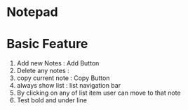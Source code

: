 # Notepad
# Basic Feature

1. Add new Notes : Add Button 
2. Delete any notes : 
3. copy current note : Copy Button 
6. always show list : list navigation bar
7. By clicking on any of list item user can move to that note
8. Test bold and under line

